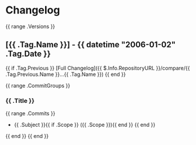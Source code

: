 # Changelog

{{ range .Versions }}
## [{{ .Tag.Name }}] - {{ datetime "2006-01-02" .Tag.Date }}
{{ if .Tag.Previous }}
[Full Changelog]({{ $.Info.RepositoryURL }}/compare/{{ .Tag.Previous.Name }}...{{ .Tag.Name }})
{{ end }}

{{ range .CommitGroups }}
### {{ .Title }}
{{ range .Commits }}
- {{ .Subject }}{{ if .Scope }} ({{ .Scope }}){{ end }}
{{ end }}

{{ end }}
{{ end }}